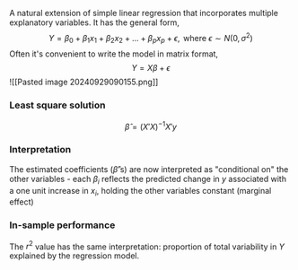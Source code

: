 A natural extension of simple linear regression that incorporates multiple explanatory variables. It has the general form, $$Y = \beta_0 + \beta_1x_1 + \beta_2x_2 + ... + \beta_px_p + \epsilon, \text{ where } \epsilon \sim N(0, \sigma^2)$$
Often it's convenient to write the model in matrix format, $$Y = X\beta + \epsilon$$
![[Pasted image 20240929090155.png]]

### Least square solution
$$\hat{\beta} = (X'X)^{-1}X'y$$

### Interpretation
The estimated coefficients ($\hat{\beta}$'s) are now interpreted as "conditional on" the other variables - each $\beta_i$ reflects the predicted change in $y$ associated with a one unit increase in $x_i$, holding the other variables constant (marginal effect)

### In-sample performance
The $r^2$ value has the same interpretation: proportion of total variability in $Y$ explained by the regression model.